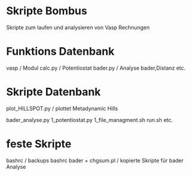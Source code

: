 # Skripte Bombus
Skripte zum laufen und analysieren von Vasp Rechnungen

# Funktions Datenbank 
vasp			/ Modul
	calc.py	/ Potentiostat
	bader.py	/ Analyse bader,Distanz etc.

# Skripte Datenbank
plot_HILLSPOT.py	/ plottet Metadynamic Hills

bader_analyse.py
1_potentiostat.py
1_file_managment.sh
run.sh
etc.

# feste Skripte
bashrc 		/ backups bashrc
bader + chgsum.pl 	/ kopierte Skripte für bader Analyse





